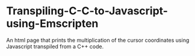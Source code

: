 # Transpiling-C-C-to-Javascript-using-Emscripten
An html page that prints the multiplication of the cursor coordinates using Javascript transpiled from a  C++ code.

